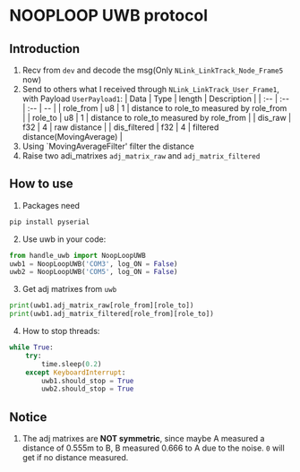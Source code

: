 # NOOPLOOP UWB protocol
## Introduction
1. Recv from `dev` and decode the msg(Only `NLink_LinkTrack_Node_Frame5` now)
2. Send to others what I received through `NLink_LinkTrack_User_Frame1`, with Payload `UserPayload1`:
| Data | Type | length | Description |
| :-- | :-- | :-- | -- |
| role_from | u8 | 1 | distance to role_to measured by role_from |
| role_to | u8 | 1 | distance to role_to measured by role_from |
| dis_raw | f32 | 4 | raw distance |
| dis_filtered | f32 | 4 | filtered distance(MovingAverage) |
3. Using `MovingAverageFilter' filter the distance
4. Raise two adi_matrixes `adj_matrix_raw` and `adj_matrix_filtered`

## How to use
1. Packages need
```bash
pip install pyserial
```
2. Use uwb in your code: 
```python
from handle_uwb import NoopLoopUWB
uwb1 = NoopLoopUWB('COM3', log_ON = False)
uwb2 = NoopLoopUWB('COM5', log_ON = False)
```
3. Get adj matrixes from `uwb`
```python
print(uwb1.adj_matrix_raw[role_from][role_to])
print(uwb1.adj_matrix_filtered[role_from][role_to])
```
4. How to stop threads: 
```python
while True:
    try:
        time.sleep(0.2)
    except KeyboardInterrupt:
        uwb1.should_stop = True
        uwb2.should_stop = True
```

## Notice
1. The adj matrixes are **NOT symmetric**, since maybe A measured a distance of 0.555m to B, B measured 0.666 to A due to the noise. `0` will get if no distance measured.
